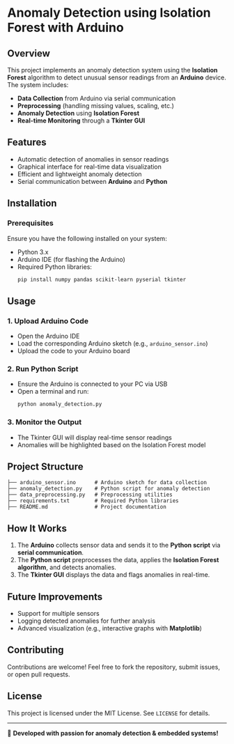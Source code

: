 # Anomaly Detection using Isolation Forest with Arduino

## Overview
This project implements an anomaly detection system using the **Isolation Forest** algorithm to detect unusual sensor readings from an **Arduino** device. The system includes:
- **Data Collection** from Arduino via serial communication
- **Preprocessing** (handling missing values, scaling, etc.)
- **Anomaly Detection** using **Isolation Forest**
- **Real-time Monitoring** through a **Tkinter GUI**

## Features
- Automatic detection of anomalies in sensor readings
- Graphical interface for real-time data visualization
- Efficient and lightweight anomaly detection
- Serial communication between **Arduino** and **Python**

## Installation
### Prerequisites
Ensure you have the following installed on your system:
- Python 3.x
- Arduino IDE (for flashing the Arduino)
- Required Python libraries:
  ```bash
  pip install numpy pandas scikit-learn pyserial tkinter
  ```

## Usage
### 1. Upload Arduino Code
- Open the Arduino IDE
- Load the corresponding Arduino sketch (e.g., `arduino_sensor.ino`)
- Upload the code to your Arduino board

### 2. Run Python Script
- Ensure the Arduino is connected to your PC via USB
- Open a terminal and run:
  ```bash
  python anomaly_detection.py
  ```

### 3. Monitor the Output
- The Tkinter GUI will display real-time sensor readings
- Anomalies will be highlighted based on the Isolation Forest model

## Project Structure
```
├── arduino_sensor.ino      # Arduino sketch for data collection
├── anomaly_detection.py    # Python script for anomaly detection
├── data_preprocessing.py   # Preprocessing utilities
├── requirements.txt        # Required Python libraries
├── README.md               # Project documentation
```

## How It Works
1. The **Arduino** collects sensor data and sends it to the **Python script** via **serial communication**.
2. The **Python script** preprocesses the data, applies the **Isolation Forest algorithm**, and detects anomalies.
3. The **Tkinter GUI** displays the data and flags anomalies in real-time.

## Future Improvements
- Support for multiple sensors
- Logging detected anomalies for further analysis
- Advanced visualization (e.g., interactive graphs with **Matplotlib**)

## Contributing
Contributions are welcome! Feel free to fork the repository, submit issues, or open pull requests.

## License
This project is licensed under the MIT License. See `LICENSE` for details.

---
🚀 **Developed with passion for anomaly detection & embedded systems!**

